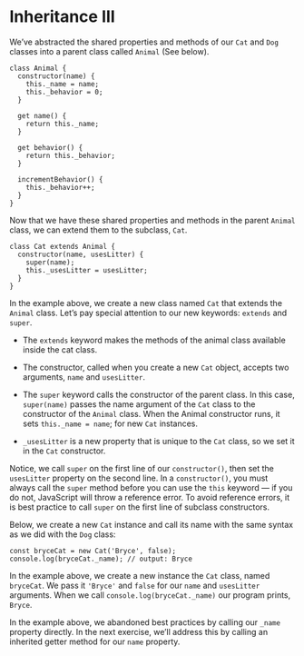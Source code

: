 # Inheritance III

We’ve abstracted the shared properties and methods of our `Cat` and `Dog` classes into a parent class called `Animal` (See below).

```
class Animal {
  constructor(name) {
    this._name = name;
    this._behavior = 0;
  }

  get name() {
    return this._name;
  }

  get behavior() {
    return this._behavior;
  }

  incrementBehavior() {
    this._behavior++;
  }
} 
```

Now that we have these shared properties and methods in the parent `Animal` class, we can extend them to the subclass, `Cat`.

```
class Cat extends Animal {
  constructor(name, usesLitter) {
    super(name);
    this._usesLitter = usesLitter;
  }
}
```

In the example above, we create a new class named `Cat` that extends the `Animal` class. Let’s pay special attention to our new keywords: `extends` and `super`.

- The `extends` keyword makes the methods of the animal class available inside the cat class.

- The constructor, called when you create a new `Cat` object, accepts two arguments, `name` and `usesLitter`.

- The `super` keyword calls the constructor of the parent class. In this case, `super(name)` passes the name argument of the `Cat` class to the constructor of the `Animal` class. When the Animal constructor runs, it sets `this._name = name`; for new `Cat` instances.
  
- `_usesLitter` is a new property that is unique to the `Cat` class, so we set it in the `Cat` constructor.
  
Notice, we call `super` on the first line of our `constructor()`, then set the `usesLitter` property on the second line. In a `constructor()`, you must always call the `super` method before you can use the `this` keyword — if you do not, JavaScript will throw a reference error. To avoid reference errors, it is best practice to call `super` on the first line of subclass constructors.

Below, we create a new `Cat` instance and call its name with the same syntax as we did with the `Dog` class:

```
const bryceCat = new Cat('Bryce', false); 
console.log(bryceCat._name); // output: Bryce
```

In the example above, we create a new instance the `Cat` class, named `bryceCat`. We pass it `'Bryce'` and `false` for our `name` and `usesLitter` arguments. When we call `console.log(bryceCat._name)` our program prints, `Bryce`.

In the example above, we abandoned best practices by calling our `_name` property directly. In the next exercise, we’ll address this by calling an inherited getter method for our `name` property.